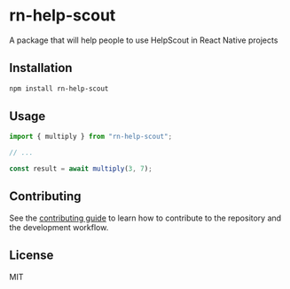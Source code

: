 # rn-help-scout

A package that will help people to use HelpScout in React Native projects

## Installation

```sh
npm install rn-help-scout
```

## Usage

```js
import { multiply } from "rn-help-scout";

// ...

const result = await multiply(3, 7);
```

## Contributing

See the [contributing guide](CONTRIBUTING.md) to learn how to contribute to the repository and the development workflow.

## License

MIT
